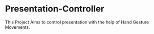 # Presentation-Controller
This Project Aims to control presentation with the help of Hand Gesture Movements.
